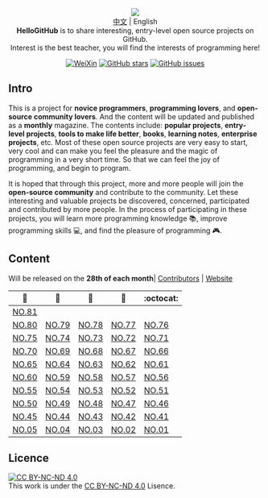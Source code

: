 <p align="center">
  <img src="https://cdn.jsdelivr.net/gh/521xueweihan/img_logo@main/logo/readme.gif"/>
  <br><a href="README.md">中文</a> | English 
  <br><strong>HelloGitHub</strong> is to share interesting, entry-level open source projects on GitHub.
  <br>Interest is the best teacher, you will find the interests of programming here!
</p>

<p align="center">
  <a href="https://raw.githubusercontent.com/521xueweihan/img_logo/master/logo/weixin.png"><img src="https://img.shields.io/badge/Talk-WeChat-brightgreen.svg?style=popout-square" alt="WeiXin"></a>
  <a href="https://github.com/521xueweihan/HelloGitHub/stargazers"><img src="https://img.shields.io/github/stars/521xueweihan/HelloGitHub.svg?style=popout-square" alt="GitHub stars"></a>
  <a href="https://github.com/521xueweihan/HelloGitHub/issues"><img src="https://img.shields.io/github/issues/521xueweihan/HelloGitHub.svg?style=popout-square" alt="GitHub issues"></a>
</p>

## Intro

This is a project for **novice programmers**, **programming lovers**, and **open-source community lovers**. And the content will be updated and published as a **monthly** magazine. The contents include: **popular projects**, **entry-level projects**, **tools to make life better**, **books**, **learning notes**, **enterprise projects**, etc. Most of these open source projects are very easy to start, very cool and can make you feel the pleasure and the magic of programming in a very short time. So that we can feel the joy of programming, and begin to program.

It is hoped that through this project, more and more people will join the **open-source community** and contribute to the community. Let these interesting and valuable projects be discovered, concerned, participated and contributed by more people. In the process of participating in these projects, you will learn more programming knowledge 📚, improve programming skills 💻, and find the pleasure of programming 🎮.

## Content

Will be released on the **28th of each month**| [Contributors](https://github.com/521xueweihan/HelloGitHub/blob/master/content/contributors.md) | [Website](https://hellogithub.com)

| :card_index: | :jack_o_lantern: | :beer: | :fish_cake: | :octocat: |
| ------- | ----- | ------------ | ------ | --------- |
| [NO.81](/content/HelloGitHub81.md) |
| [NO.80](/content/HelloGitHub80.md) | [NO.79](/content/HelloGitHub79.md) | [NO.78](/content/HelloGitHub78.md) | [NO.77](/content/HelloGitHub77.md) | [NO.76](/content/HelloGitHub76.md) |
| [NO.75](/content/HelloGitHub75.md) | [NO.74](/content/HelloGitHub74.md) | [NO.73](/content/HelloGitHub73.md) | [NO.72](/content/HelloGitHub72.md) | [NO.71](/content/HelloGitHub71.md) |
| [NO.70](/content/HelloGitHub70.md) | [NO.69](/content/HelloGitHub69.md) | [NO.68](/content/HelloGitHub68.md) | [NO.67](/content/HelloGitHub67.md) | [NO.66](/content/HelloGitHub66.md) |
| [NO.65](/content/HelloGitHub65.md) | [NO.64](/content/HelloGitHub64.md) | [NO.63](/content/HelloGitHub63.md) | [NO.62](/content/HelloGitHub62.md) | [NO.61](/content/HelloGitHub61.md) |
| [NO.60](/content/HelloGitHub60.md) | [NO.59](/content/HelloGitHub59.md) | [NO.58](/content/HelloGitHub58.md) | [NO.57](/content/HelloGitHub57.md) | [NO.56](/content/HelloGitHub56.md) |
| [NO.55](/content/HelloGitHub55.md) | [NO.54](/content/HelloGitHub54.md) | [NO.53](/content/HelloGitHub53.md) | [NO.52](/content/HelloGitHub52.md) | [NO.51](/content/HelloGitHub51.md) |
| [NO.50](/content/HelloGitHub50.md) | [NO.49](/content/HelloGitHub49.md) | [NO.48](/content/HelloGitHub48.md) | [NO.47](/content/HelloGitHub47.md) | [NO.46](/content/HelloGitHub46.md) |
| [NO.45](/content/HelloGitHub45.md) | [NO.44](/content/HelloGitHub44.md) | [NO.43](/content/HelloGitHub43.md) | [NO.42](/content/HelloGitHub42.md) | [NO.41](/content/HelloGitHub41.md) |
| [NO.05](/content/05/HelloGitHub05.md) | [NO.04](/content/04/HelloGitHub04.md) | [NO.03](/content/03/HelloGitHub03.md) | [NO.02](/content/02/HelloGitHub02.md) | [NO.01](/content/01/HelloGitHub01.md) |


## Licence

<a rel="license" href="https://creativecommons.org/licenses/by-nc-nd/4.0/deed.en"><img alt="CC BY-NC-ND 4.0" style="border-width: 0" src="https://licensebuttons.net/l/by-nc-nd/4.0/88x31.png"></a><br>This work is under the <a rel="license" href="https://creativecommons.org/licenses/by-nc-nd/4.0/deed.en">CC BY-NC-ND 4.0</a> Lisence.
